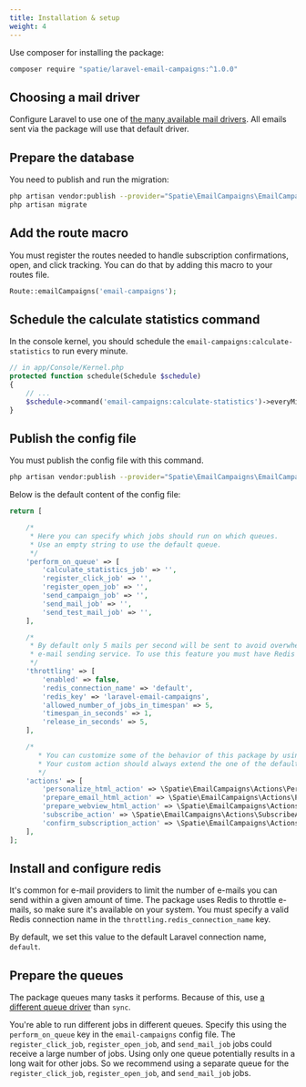 ```yaml
---
title: Installation & setup
weight: 4
---
```


Use composer for installing the package:

```bash
composer require "spatie/laravel-email-campaigns:^1.0.0"
```

## Choosing a mail driver

Configure Laravel to use one of [the many available mail drivers](https://laravel.com/docs/master/mail#driver-prerequisites). All emails sent via the package will use that default driver.

## Prepare the database

You need to publish and run the migration:

```bash
php artisan vendor:publish --provider="Spatie\EmailCampaigns\EmailCampaignsServiceProvider" --tag="migrations"
php artisan migrate
```

## Add the route macro

You must register the routes needed to handle subscription confirmations, open, and click tracking. You can do that by adding this macro to your routes file.

```php
Route::emailCampaigns('email-campaigns');

```

## Schedule the calculate statistics command

In the console kernel, you should schedule the `email-campaigns:calculate-statistics` to run every minute.

```php
// in app/Console/Kernel.php
protected function schedule(Schedule $schedule)
{
    // ...
    $schedule->command('email-campaigns:calculate-statistics')->everyMinute();
}
```

## Publish the config file

You must publish the config file with this command.

```bash
php artisan vendor:publish --provider="Spatie\EmailCampaigns\EmailCampaignsServiceProvider" --tag="config"
```

Below is the default content of the config file:

```php
return [

    /*
     * Here you can specify which jobs should run on which queues.
     * Use an empty string to use the default queue.
     */
    'perform_on_queue' => [
        'calculate_statistics_job' => '',
        'register_click_job' => '',
        'register_open_job' => '',
        'send_campaign_job' => '',
        'send_mail_job' => '',
        'send_test_mail_job' => '',
    ],

    /*
     * By default only 5 mails per second will be sent to avoid overwhelming your
     * e-mail sending service. To use this feature you must have Redis installed.
     */
    'throttling' => [
        'enabled' => false,
        'redis_connection_name' => 'default',
        'redis_key' => 'laravel-email-campaigns',
        'allowed_number_of_jobs_in_timespan' => 5,
        'timespan_in_seconds' => 1,
        'release_in_seconds' => 5,
    ],

    /*
       * You can customize some of the behavior of this package by using our own custom action.
       * Your custom action should always extend the one of the default ones.
       */
    'actions' => [
        'personalize_html_action' => \Spatie\EmailCampaigns\Actions\PersonalizeHtmlAction::class,
        'prepare_email_html_action' => \Spatie\EmailCampaigns\Actions\PrepareEmailHtmlAction::class,
        'prepare_webview_html_action' => \Spatie\EmailCampaigns\Actions\PrepareWebviewHtmlAction::class,
        'subscribe_action' => \Spatie\EmailCampaigns\Actions\SubscribeAction::class,
        'confirm_subscription_action' => \Spatie\EmailCampaigns\Actions\ConfirmSubscriptionAction::class,
    ],
];
```

## Install and configure redis

It's common for e-mail providers to limit the number of e-mails you can send within a given amount of time. The package uses Redis to throttle e-mails, so make sure it's available on your system. You must specify a valid Redis connection name in the `throttling.redis_connection_name` key.

By default, we set this value to the default Laravel connection name, `default`.

## Prepare the queues

The package queues many tasks it performs. Because of this, use [a different queue driver](https://laravel.com/docs/master/queues#driver-prerequisites) than `sync`.

You're able to run different jobs in different queues.  Specify this using the `perform_on_queue` key in the `email-campaigns` config file. The `register_click_job`, `register_open_job`, and `send_mail_job` jobs could receive a large number of jobs. Using only one queue potentially results in a long wait for other jobs. So we recommend using a separate queue for the `register_click_job`, `register_open_job`, and `send_mail_job` jobs.
